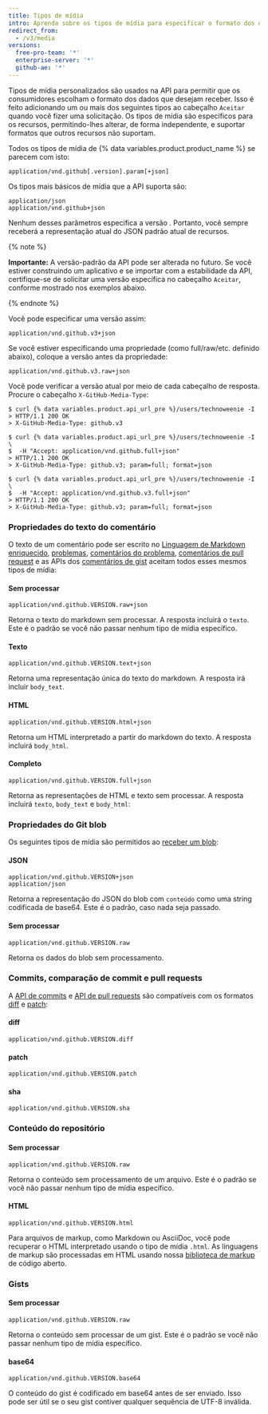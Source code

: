 ```yaml
---
title: Tipos de mídia
intro: Aprenda sobre os tipos de mídia para especificar o formato dos dados que você deseja consumir.
redirect_from:
  - /v3/media
versions:
  free-pro-team: '*'
  enterprise-server: '*'
  github-ae: '*'
---
```



Tipos de mídia personalizados são usados na API para permitir que os consumidores escolham o formato dos dados que desejam receber. Isso é feito adicionando um ou mais dos seguintes tipos ao cabeçalho `Aceitar` quando você fizer uma solicitação. Os tipos de mídia são específicos para os recursos, permitindo-lhes alterar, de forma independente, e suportar formatos que outros recursos não suportam.

Todos os tipos de mídia de {% data variables.product.product_name %} se parecem com isto:

    application/vnd.github[.version].param[+json]

Os tipos mais básicos de mídia que a API suporta são:

    application/json
    application/vnd.github+json

Nenhum desses parâmetros especifica a versão [][versions]. Portanto, você sempre receberá a representação atual do JSON padrão atual de recursos.

{% note %}

**Importante:** A versão-padrão da API pode ser alterada no futuro. Se você estiver construindo um aplicativo e se importar com a estabilidade da API, certifique-se de solicitar uma versão específica no cabeçalho `Aceitar`, conforme mostrado nos exemplos abaixo.

{% endnote %}

Você pode especificar uma versão assim:

    application/vnd.github.v3+json

Se você estiver especificando uma propriedade (como full/raw/etc. definido abaixo), coloque a versão antes da propriedade:

    application/vnd.github.v3.raw+json

Você pode verificar a versão atual por meio de cada cabeçalho de resposta.  Procure o cabeçalho `X-GitHub-Media-Type`:

```shell
$ curl {% data variables.product.api_url_pre %}/users/technoweenie -I
> HTTP/1.1 200 OK
> X-GitHub-Media-Type: github.v3

$ curl {% data variables.product.api_url_pre %}/users/technoweenie -I \
$  -H "Accept: application/vnd.github.full+json"
> HTTP/1.1 200 OK
> X-GitHub-Media-Type: github.v3; param=full; format=json

$ curl {% data variables.product.api_url_pre %}/users/technoweenie -I \
$  -H "Accept: application/vnd.github.v3.full+json"
> HTTP/1.1 200 OK
> X-GitHub-Media-Type: github.v3; param=full; format=json
```

### Propriedades do texto do comentário

O texto de um comentário pode ser escrito no [Linguagem de Markdown enriquecido][gfm], [problemas](/v3/issues/), [comentários do problema](/v3/issues/comments/), [comentários de pull request](/v3/pulls/comments/) e as APIs dos [comentários de gist](/v3/gists/comments/) aceitam todos esses mesmos tipos de mídia:

#### Sem processar

    application/vnd.github.VERSION.raw+json

Retorna o texto do markdown sem processar. A resposta incluirá o `texto`. Este é o padrão se você não passar nenhum tipo de mídia específico.

#### Texto

    application/vnd.github.VERSION.text+json

Retorna uma representação única do texto do markdown. A resposta irá incluir `body_text`.

#### HTML

    application/vnd.github.VERSION.html+json

Retorna um HTML interpretado a partir do markdown do texto. A resposta incluirá `body_html`.

#### Completo

    application/vnd.github.VERSION.full+json

Retorna as representações de HTML e texto sem processar. A resposta incluirá `texto`, `body_text` e `body_html`:

### Propriedades do Git blob

Os seguintes tipos de mídia são permitidos ao [receber um blob](/v3/git/blobs/#get-a-blob):

#### JSON

    application/vnd.github.VERSION+json
    application/json

Retorna a representação do JSON do blob com `conteúdo` como uma string codificada de base64. Este é o padrão, caso nada seja passado.

#### Sem processar

    application/vnd.github.VERSION.raw

Retorna os dados do blob sem processamento.

### Commits, comparação de commit e pull requests

A [API de commits](/v3/repos/commits/) e [API de pull requests](/v3/pulls/) são compatíveis com os formatos [diff][git-diff] e [patch][git-patch]:

#### diff

    application/vnd.github.VERSION.diff

#### patch

    application/vnd.github.VERSION.patch

#### sha

    application/vnd.github.VERSION.sha

### Conteúdo do repositório

#### Sem processar

    application/vnd.github.VERSION.raw

Retorna o conteúdo sem processamento de um arquivo. Este é o padrão se você não passar nenhum tipo de mídia específico.

#### HTML

    application/vnd.github.VERSION.html

Para arquivos de markup, como Markdown ou AsciiDoc, você pode recuperar o HTML interpretado usando o tipo de mídia `.html`. As linguagens de markup são processadas em HTML usando nossa [biblioteca de markup](https://github.com/github/markup) de código aberto.

### Gists

#### Sem processar

    application/vnd.github.VERSION.raw

Retorna o conteúdo sem processar de um gist. Este é o padrão se você não passar nenhum tipo de mídia específico.

#### base64

    application/vnd.github.VERSION.base64

O conteúdo do gist é codificado em base64 antes de ser enviado. Isso pode ser útil se o seu gist contiver qualquer sequência de UTF-8 inválida.

[gfm]: http://github.github.com/github-flavored-markdown/
[git-diff]: http://git-scm.com/docs/git-diff
[git-patch]: http://git-scm.com/docs/git-format-patch
[versions]: /v3/versions
[versions]: /v3/versions
